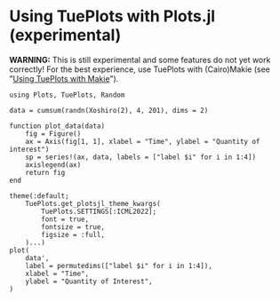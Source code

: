 # Using TuePlots with Plots.jl (experimental)

**WARNING:** This is still experimental and some features do not yet work correctly! For the best experience, use TuePlots with (Cairo)Makie
(see "[Using TuePlots with Makie](@ref)").

```@example 1
using Plots, TuePlots, Random

data = cumsum(randn(Xoshiro(2), 4, 201), dims = 2)

function plot_data(data)
    fig = Figure()
    ax = Axis(fig[1, 1], xlabel = "Time", ylabel = "Quantity of interest")
    sp = series!(ax, data, labels = ["label $i" for i in 1:4])
    axislegend(ax)
    return fig
end

theme(:default;
    TuePlots.get_plotsjl_theme_kwargs(
        TuePlots.SETTINGS[:ICML2022];
        font = true,
        fontsize = true,
        figsize = :full,
    )...)
plot(
    data',
    label = permutedims(["label $i" for i in 1:4]),
    xlabel = "Time",
    ylabel = "Quantity of Interest",
)
```
